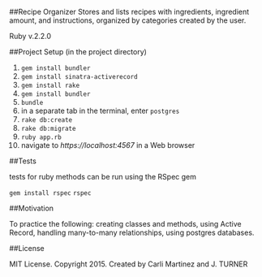 ##Recipe Organizer
Stores and lists recipes with ingredients, ingredient amount, and instructions, organized by categories created by the user.

Ruby v.2.2.0

##Project Setup (in the project directory)

1. `gem install bundler`
2. `gem install sinatra-activerecord`
3. `gem install rake`
4. `gem install bundler`
5. `bundle`
6. in a separate tab in the terminal, enter `postgres`
7. `rake db:create`
8. `rake db:migrate`
9. `ruby app.rb`
10. navigate to *https://localhost:4567* in a Web browser

##Tests

tests for ruby methods can be run using the RSpec gem

`gem install rspec`
`rspec`

##Motivation

To practice the following: creating classes and methods, using Active Record, handling many-to-many relationships, using postgres databases.

##License

MIT License. Copyright 2015. Created by Carli Martinez and J. TURNER
